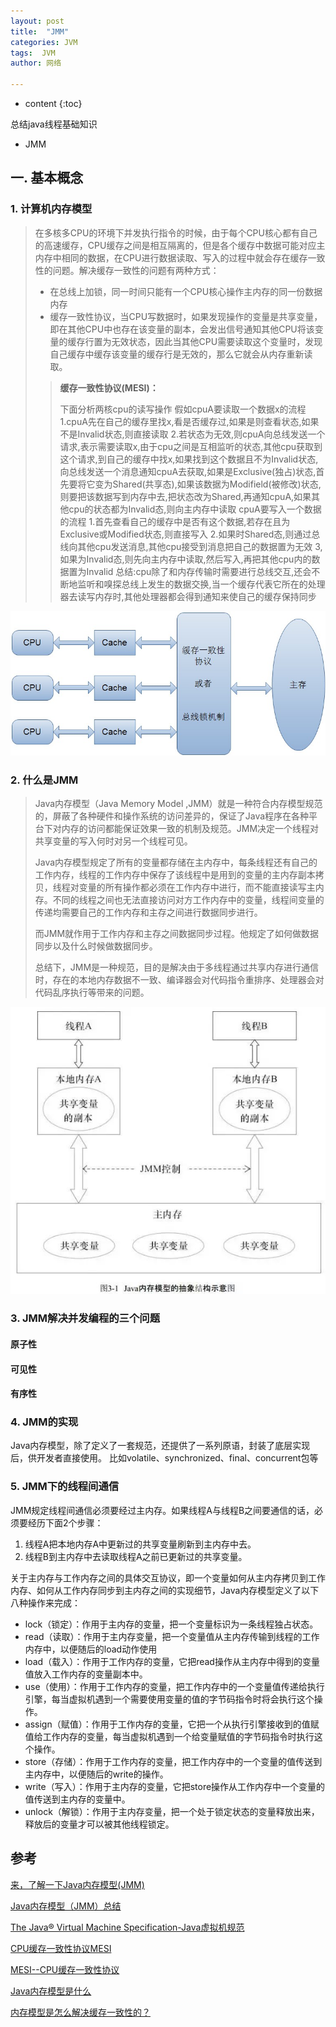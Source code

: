 ```yaml
---
layout: post
title:  "JMM"
categories: JVM
tags:  JVM
author: 网络

---
```


* content
  {:toc}

总结java线程基础知识

* JMM

## 一. 基本概念

### 1. 计算机内存模型

> 在多核多CPU的环境下并发执行指令的时候，由于每个CPU核心都有自己的高速缓存，CPU缓存之间是相互隔离的，但是各个缓存中数据可能对应主内存中相同的数据，在CPU进行数据读取、写入的过程中就会存在缓存一致性的问题。解决缓存一致性的问题有两种方式：
>
> * 在总线上加锁，同一时间只能有一个CPU核心操作主内存的同一份数据内存
> * 缓存一致性协议，当CPU写数据时，如果发现操作的变量是共享变量，即在其他CPU中也存在该变量的副本，会发出信号通知其他CPU将该变量的缓存行置为无效状态，因此当其他CPU需要读取这个变量时，发现自己缓存中缓存该变量的缓存行是无效的，那么它就会从内存重新读取。
>
>> **缓存一致性协议(MESI)：**
>>
>> 下面分析两核cpu的读写操作
>> 假如cpuA要读取一个数据x的流程
>> 1.cpuA先在自己的缓存里找x,看是否缓存过,如果是则查看状态,如果不是Invalid状态,则直接读取
>> 2.若状态为无效,则cpuA向总线发送一个请求,表示需要读取x,由于cpu之间是互相监听的状态,其他cpu获取到这个请求,到自己的缓存中找x,如果找到这个数据且不为Invalid状态,向总线发送一个消息通知cpuA去获取,如果是Exclusive(独占)状态,首先要将它变为Shared(共享态),如果该数据为Modifield(被修改)状态,则要把该数据写到内存中去,把状态改为Shared,再通知cpuA,如果其他cpu的状态都为Invalid态,则向主内存中读取
>> cpuA要写入一个数据的流程
>> 1.首先查看自己的缓存中是否有这个数据,若存在且为Exclusive或Modified状态,则直接写入
>> 2.如果时Shared态,则通过总线向其他cpu发送消息,其他cpu接受到消息把自己的数据置为无效
>> 3,如果为Invalid态,则先向主内存中读取,然后写入,再把其他cpu内的数据置为Invalid
>> 总结:cpu除了和内存传输时需要进行总线交互,还会不断地监听和嗅探总线上发生的数据交换,当一个缓存代表它所在的处理器去读写内存时,其他处理器都会得到通知来使自己的缓存保持同步
>>

![缓存一致性问题.jpg](../images/jdk-jvm/缓存一致性问题.jpg)

### 2. 什么是JMM

> Java内存模型（Java Memory Model ,JMM）就是一种符合内存模型规范的，屏蔽了各种硬件和操作系统的访问差异的，保证了Java程序在各种平台下对内存的访问都能保证效果一致的机制及规范。JMM决定一个线程对共享变量的写入何时对另一个线程可见。
>
> Java内存模型规定了所有的变量都存储在主内存中，每条线程还有自己的工作内存，线程的工作内存中保存了该线程中是用到的变量的主内存副本拷贝，线程对变量的所有操作都必须在工作内存中进行，而不能直接读写主内存。不同的线程之间也无法直接访问对方工作内存中的变量，线程间变量的传递均需要自己的工作内存和主存之间进行数据同步进行。
>
> 而JMM就作用于工作内存和主存之间数据同步过程。他规定了如何做数据同步以及什么时候做数据同步。
>
> 总结下，JMM是一种规范，目的是解决由于多线程通过共享内存进行通信时，存在的本地内存数据不一致、编译器会对代码指令重排序、处理器会对代码乱序执行等带来的问题。

![jmm.jpg](../images/thread/jmm.jpg)

### 3. JMM解决并发编程的三个问题

#### 原子性

#### 可见性

#### 有序性

### 4. JMM的实现

Java内存模型，除了定义了一套规范，还提供了一系列原语，封装了底层实现后，供开发者直接使用。
比如volatile、synchronized、final、concurrent包等

### 5. JMM下的线程间通信

JMM规定线程间通信必须要经过主内存。如果线程A与线程B之间要通信的话，必须要经历下面2个步骤：

1. 线程A把本地内存A中更新过的共享变量刷新到主内存中去。
2. 线程B到主内存中去读取线程A之前已更新过的共享变量。

关于主内存与工作内存之间的具体交互协议，即一个变量如何从主内存拷贝到工作内存、如何从工作内存同步到主内存之间的实现细节，Java内存模型定义了以下八种操作来完成：

* lock（锁定）：作用于主内存的变量，把一个变量标识为一条线程独占状态。
* read（读取）：作用于主内存变量，把一个变量值从主内存传输到线程的工作内存中，以便随后的load动作使用
* load（载入）：作用于工作内存的变量，它把read操作从主内存中得到的变量值放入工作内存的变量副本中。
* use（使用）：作用于工作内存的变量，把工作内存中的一个变量值传递给执行引擎，每当虚拟机遇到一个需要使用变量的值的字节码指令时将会执行这个操作。
* assign（赋值）：作用于工作内存的变量，它把一个从执行引擎接收到的值赋值给工作内存的变量，每当虚拟机遇到一个给变量赋值的字节码指令时执行这个操作。
* store（存储）：作用于工作内存的变量，把工作内存中的一个变量的值传送到主内存中，以便随后的write的操作。
* write（写入）：作用于主内存的变量，它把store操作从工作内存中一个变量的值传送到主内存的变量中。
* unlock（解锁）：作用于主内存变量，把一个处于锁定状态的变量释放出来，释放后的变量才可以被其他线程锁定。

## 参考

[来，了解一下Java内存模型(JMM)](https://segmentfault.com/a/1190000016085105)

[Java内存模型（JMM）总结](https://zhuanlan.zhihu.com/p/29881777)

[The Java® Virtual Machine Specification-Java虚拟机规范](https://docs.oracle.com/javase/specs/jvms/se8/html/index.html)

[](https://blog.csdn.net/vtopqx/article/details/78364685)

[CPU缓存一致性协议MESI](https://www.cnblogs.com/yanlong300/p/8986041.html)

[MESI--CPU缓存一致性协议](https://www.cnblogs.com/z00377750/p/9180644.html)

[Java内存模型是什么](https://mp.weixin.qq.com/s?__biz=MzI3NzE0NjcwMg==&mid=2650121599&idx=1&sn=42b2cfabfb3057ac6c09026a8b9656cd&chksm=f36bb85ec41c31489e461a53e78f2959f0224c87c312724f420265b70e67e4efdae2331155aa&scene=21#wechat_redirect)

[内存模型是怎么解决缓存一致性的？](https://mp.weixin.qq.com/s?__biz=MzI3NzE0NjcwMg==&mid=2650121900&idx=1&sn=3fb8ecdbe67eaa44b27e859a83676c64&chksm=f36bbb8dc41c329b8213623ed7832d4a337b11db8c20a5589d4f53f3f171e875fbc1d6e09229&mpshare=1&scene=23&srcid=0820SnQ8AC7dLy9o54aBqRMr#rd)
